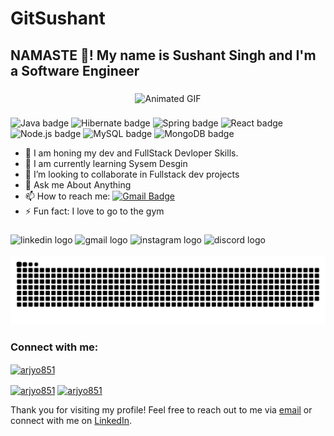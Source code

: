 # GitSushant
<h2 align="left">NAMASTE 👋! My name is Sushant Singh and I'm a Software Engineer </h2>

###



###

<div align="center">
  <img src="https://user-images.githubusercontent.com/99876749/204871672-98eeac12-1d33-4f4a-9aa3-c0d820b6d942.gif" alt="Animated GIF" />
</div>

###

<div align="left">
  <img src="https://img.shields.io/badge/Java-007396?logo=java&logoColor=white&style=for-the-badge" alt="Java badge" />
  <img src="https://img.shields.io/badge/Hibernate-59666C?logo=hibernate&logoColor=white&style=for-the-badge" alt="Hibernate badge" />
  <img src="https://img.shields.io/badge/Spring-6DB33F?logo=spring&logoColor=white&style=for-the-badge" alt="Spring badge" />
  <img src="https://img.shields.io/badge/React-61DAFB?logo=react&logoColor=white&style=for-the-badge" alt="React badge" />
  <img src="https://img.shields.io/badge/Node.js-339933?logo=node.js&logoColor=white&style=for-the-badge" alt="Node.js badge" />
  <img src="https://img.shields.io/badge/MySQL-4479A1?logo=mysql&logoColor=white&style=for-the-badge" alt="MySQL badge" />
  <img src="https://img.shields.io/badge/MongoDB-47A248?logo=mongodb&logoColor=white&style=for-the-badge" alt="MongoDB badge" />
  
</div>

- 🔭 I am honing my dev and FullStack Devloper Skills.
- 🌱 I am currently learning Sysem Desgin
- 👯 I’m looking to collaborate in Fullstack dev projects
- 💬 Ask me  About Anything
- 📫 How to reach me: [![Gmail Badge](https://img.shields.io/badge/-Gmail-c14438?style=flat-square&logo=Gmail&logoColor=white&link=mailto:arjyo77@gmail.com)](mailto:singhsushant.ss10@gmail.com) 
- ⚡ Fun fact: I love to go to the gym



###

<div align="left">
    <img src="https://img.shields.io/static/v1?message=LinkedIn&logo=linkedin&label=&color=0077B5&logoColor=white&labelColor=&style=for-the-badge" height="35" alt="linkedin logo" />
    <img src="https://img.shields.io/static/v1?message=Gmail&logo=gmail&label=&color=D14836&logoColor=white&labelColor=&style=for-the-badge" height="35" alt="gmail logo" />
    <img src="https://img.shields.io/static/v1?message=Instagram&logo=instagram&label=&color=E4405F&logoColor=white&labelColor=&style=for-the-badge" height="35" alt="instagram logo" />
    <img src="https://img.shields.io/static/v1?message=Discord&logo=discord&label=&color=7289DA&logoColor=white&labelColor=&style=for-the-badge" height="35" alt="discord logo" />
   
</div>


<br clear="both">
<img src="https://raw.githubusercontent.com/platane/snk/output/github-contribution-grid-snake.svg" alt="Snake animation" />

<h3 align="left">Connect with me:</h3>
<p align="left">

<a href="linkedin.com/in/sushant-singh-3a2b91217" target="blank"><img align="center" src="https://raw.githubusercontent.com/rahuldkjain/github-profile-readme-generator/master/src/images/icons/Social/linked-in-alt.svg" alt="arjyo851" height="30" width="40" /></a>

<a href="https://leetcode.com/u/SushantSingh_1013/" target="blank"><img align="center" src="https://raw.githubusercontent.com/rahuldkjain/github-profile-readme-generator/master/src/images/icons/Social/leet-code.svg" alt="arjyo851" height="30" width="40" /></a>
<a href="https://www.geeksforgeeks.org/user/singhsushxyai/" target="blank"><img align="center" src="https://raw.githubusercontent.com/rahuldkjain/github-profile-readme-generator/master/src/images/icons/Social/geeks-for-geeks.svg" alt="arjyo851" height="30" width="40" /></a>
</p>



Thank you for visiting my profile! Feel free to reach out to me via [email](singhsushant.ss10@gmail.com) or connect with me on [LinkedIn](https://www.linkedin.com/in/sushant-singh-3a2b91217/).
